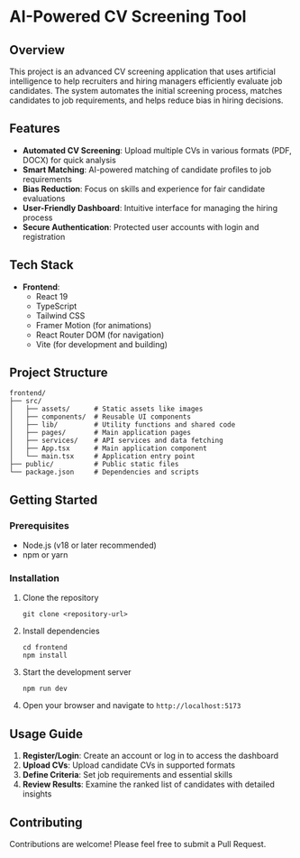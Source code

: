 # AI-Powered CV Screening Tool

## Overview

This project is an advanced CV screening application that uses artificial intelligence to help recruiters and hiring managers efficiently evaluate job candidates. The system automates the initial screening process, matches candidates to job requirements, and helps reduce bias in hiring decisions.

## Features

- **Automated CV Screening**: Upload multiple CVs in various formats (PDF, DOCX) for quick analysis
- **Smart Matching**: AI-powered matching of candidate profiles to job requirements
- **Bias Reduction**: Focus on skills and experience for fair candidate evaluations
- **User-Friendly Dashboard**: Intuitive interface for managing the hiring process
- **Secure Authentication**: Protected user accounts with login and registration

## Tech Stack

- **Frontend**:
  - React 19
  - TypeScript
  - Tailwind CSS
  - Framer Motion (for animations)
  - React Router DOM (for navigation)
  - Vite (for development and building)

## Project Structure

```
frontend/
├── src/
│   ├── assets/      # Static assets like images
│   ├── components/  # Reusable UI components
│   ├── lib/         # Utility functions and shared code
│   ├── pages/       # Main application pages
│   ├── services/    # API services and data fetching
│   ├── App.tsx      # Main application component
│   └── main.tsx     # Application entry point
├── public/          # Public static files
└── package.json     # Dependencies and scripts
```

## Getting Started

### Prerequisites

- Node.js (v18 or later recommended)
- npm or yarn

### Installation

1. Clone the repository

   ```
   git clone <repository-url>
   ```

2. Install dependencies

   ```
   cd frontend
   npm install
   ```

3. Start the development server

   ```
   npm run dev
   ```

4. Open your browser and navigate to `http://localhost:5173`

## Usage Guide

1. **Register/Login**: Create an account or log in to access the dashboard
2. **Upload CVs**: Upload candidate CVs in supported formats
3. **Define Criteria**: Set job requirements and essential skills
4. **Review Results**: Examine the ranked list of candidates with detailed insights

## Contributing

Contributions are welcome! Please feel free to submit a Pull Request.
